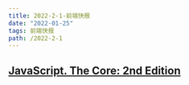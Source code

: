 ```yaml
---
title: 2022-2-1-前端快报
date: "2022-01-25"  
tags: 前端快报
path: /2022-2-1
---
```


## [JavaScript. The Core: 2nd Edition](http://dmitrysoshnikov.com/ecmascript/javascript-the-core-2nd-edition/)  


